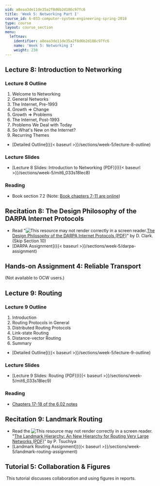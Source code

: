 ```yaml
---
uid: a8eaa3de11de35a2f8d6b2d186c97fc6
title: 'Week 5: Networking Part I'
course_id: 6-033-computer-system-engineering-spring-2018
type: course
layout: course_section
menu:
  leftnav:
    identifier: a8eaa3de11de35a2f8d6b2d186c97fc6
    name: 'Week 5: Networking I'
    weight: 230
---
```


Lecture 8: Introduction to Networking
-------------------------------------

### Lecture 8 Outline

1.  Welcome to Networking
2.  General Networks
3.  The Internet, Pre-1993
4.  Growth => Change
5.  Growth => Problems
6.  The Internet, Post-1993
7.  Problems We Deal with Today
8.  So What's New on the Internet?
9.  Recurring Themes

*   [Detailed Outline]({{< baseurl >}}/sections/week-5/lecture-8-outline)

### Lecture Slides

*   [Lecture 8 Slides: Introduction to Networking (PDF)]({{< baseurl >}}/sections/week-5/mit6_033s18lec8)

### Reading

*   Book section 7.2 (Note: [Book chapters 7-11 are online](/courses/res-6-004-principles-of-computer-system-design-an-introduction-spring-2009/sections/online-textbook))

Recitation 8: The Design Philosophy of the DARPA Internet Protocols
-------------------------------------------------------------------

*   Read "![This resource may not render correctly in a screen reader.](/images/inacessible.gif)[The Design Philosophy of the DARPA Internet Protocols (PDF)](http://ccr.sigcomm.org/archive/1995/jan95/ccr-9501-clark.pdf)" by D. Clark. (Skip Section 10)
*   [DARPA Assignment]({{< baseurl >}}/sections/week-5/darpa-assignment)

Hands-on Assignment 4: Reliable Transport
-----------------------------------------

(Not available to OCW users.)

Lecture 9: Routing
------------------

### Lecture 9 Outline

1.  Introduction
2.  Routing Protocols in General
3.  Distributed Routing Protocols
4.  Link-state Routing
5.  Distance-vector Routing
6.  Summary

*   [Detailed Outline]({{< baseurl >}}/sections/week-5/lecture-9-outline)

### Lecture Slides

*   [Lecture 9 Slides: Routing (PDF)]({{< baseurl >}}/sections/week-5/mit6_033s18lec9)

### Reading

*   [Chapters 17-18 of the 6.02 notes](./resolveuid/43bcc3e8ea29e5d6f9ca9dfe5f636a71)

Recitation 9: Landmark Routing
------------------------------

*   Read the ![This resource may not render correctly in a screen reader.](/images/inacessible.gif)"[The Landmark Hierarchy: An New Hierarchy for Routing Very Large Networks (PDF)](http://www.cs.cornell.edu/people/francis/p35-tsuchiya.pdf)" by P. Tsuchiya
*   [Landmark Routing Assignment]({{< baseurl >}}/sections/week-5/landmark-routing-assignment)

Tutorial 5: Collaboration & Figures
-----------------------------------

 This tutorial discusses collaboration and using figures in reports.